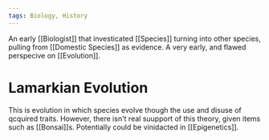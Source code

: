 ```yaml
---
tags: Biology, History
---
```


An early [[Biologist]] that investicated [[Species]] turning into other species, pulling from [[Domestic Species]] as evidence. A very early, and flawed perspecive on [[Evolution]]. 

# Lamarkian Evolution

This is evolution in which species evolve though the use and disuse of qcquired traits. However, there isn't real suupport of this theory, given items such as [[Bonsai]]s. Potentially could be vinidacted in [[Epigenetics]].